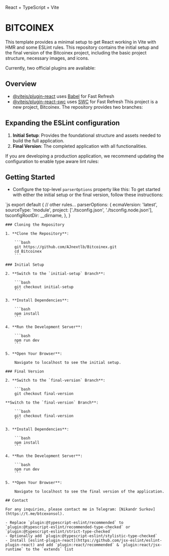  React + TypeScript + Vite
# BITCOINEX

This template provides a minimal setup to get React working in Vite with HMR and some ESLint rules.
This repository contains the initial setup and the final version of the Bitcoinex project, including the basic project structure, necessary images, and icons.

Currently, two official plugins are available:
## Overview

- [@vitejs/plugin-react](https://github.com/vitejs/vite-plugin-react/blob/main/packages/plugin-react/README.md) uses [Babel](https://babeljs.io/) for Fast Refresh
- [@vitejs/plugin-react-swc](https://github.com/vitejs/vite-plugin-react-swc) uses [SWC](https://swc.rs/) for Fast Refresh
This project is a new project, Bitcoinex. The repository provides two branches:

## Expanding the ESLint configuration
1. **Initial Setup**: Provides the foundational structure and assets needed to build the full application.
2. **Final Version**: The completed application with all functionalities.

If you are developing a production application, we recommend updating the configuration to enable type aware lint rules:
## Getting Started

- Configure the top-level `parserOptions` property like this:
To get started with either the initial setup or the final version, follow these instructions:

`js
export default {
  // other rules...
  parserOptions: {
    ecmaVersion: 'latest',
    sourceType: 'module',
    project: ['./tsconfig.json', './tsconfig.node.json'],
    tsconfigRootDir: __dirname,
  },
}
```
### Cloning the Repository

1. **Clone the Repository**:

    ```bash
    git https://github.com/AJnextlb/Bitcoinex.git
    cd Bitcoinex
    ```

### Initial Setup

2. **Switch to the `initial-setup` Branch**:

    ```bash
    git checkout initial-setup
    ```

3. **Install Dependencies**:

    ```bash
    npm install
    ```

4. **Run the Development Server**:

    ```bash
    npm run dev
    ```

5. **Open Your Browser**:

    Navigate to localhost to see the initial setup.

### Final Version

2. **Switch to the `final-version` Branch**:

    ```bash
    git checkout final-version

**Switch to the `final-version` Branch**:

    ```bash
    git checkout final-version
    ```

3. **Install Dependencies**:

    ```bash
    npm install
    ```

4. **Run the Development Server**:

    ```bash
    npm run dev
    ```

5. **Open Your Browser**:

    Navigate to localhost to see the final version of the application.

## Contact

For any inquiries, please contact me in Telegram: [Nikandr Surkov](https://t.me/btcexonsol).

- Replace `plugin:@typescript-eslint/recommended` to `plugin:@typescript-eslint/recommended-type-checked` or `plugin:@typescript-eslint/strict-type-checked`
- Optionally add `plugin:@typescript-eslint/stylistic-type-checked`
- Install [eslint-plugin-react](https://github.com/jsx-eslint/eslint-plugin-react) and add `plugin:react/recommended` & `plugin:react/jsx-runtime` to the `extends` list

